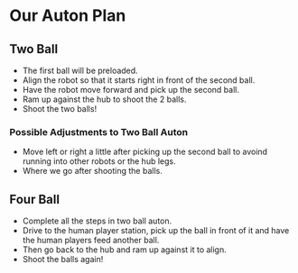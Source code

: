 # Our Auton Plan 

## Two Ball
* The first ball will be preloaded.
* Align the robot so that it starts right in front of the second ball.
* Have the robot move forward and pick up the second ball.
* Ram up against the hub to shoot the 2 balls.
* Shoot the two balls!
### Possible Adjustments to Two Ball Auton
* Move left or right a little after picking up the second ball to avoind running into other robots or the hub legs.
* Where we go after shooting the balls.

## Four Ball
* Complete all the steps in two ball auton.
* Drive to the human player station, pick up the ball in front of it and have the human players feed another ball.
* Then go back to the hub and ram up against it to align.
* Shoot the balls again!
